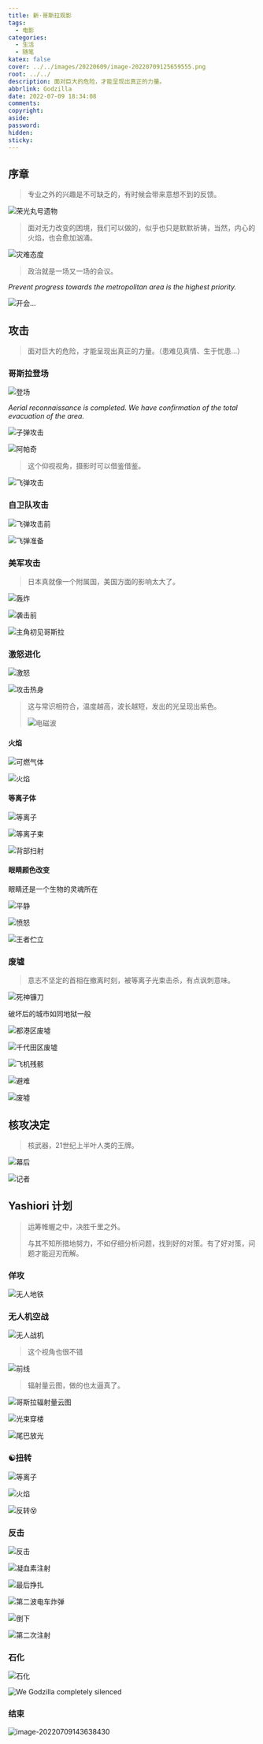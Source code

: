 ```yaml
---
title: 新·哥斯拉观影
tags:
  - 电影
categories:
  - 生活
  - 随笔
katex: false
cover: ../../images/20220609/image-20220709125659555.png
root: ../../
description: 面对巨大的危险，才能呈现出真正的力量。
abbrlink: Godzilla
date: 2022-07-09 18:34:08
comments:
copyright:
aside:
password:
hidden:
sticky:
---
```


## 序章

> 专业之外的兴趣是不可缺乏的，有时候会带来意想不到的反馈。

![荣光丸号遗物](../../images/20220609/image-20220709115040285-16573386449901.png)

> 面对无力改变的困境，我们可以做的，似乎也只是默默祈祷，当然，内心的火焰，也会愈加汹涌。

![灾难态度](../../images/20220609/image-20220709122151397.png)

> 政治就是一场又一场的会议。

*Prevent progress towards the metropolitan area is the highest priority.*

![开会…](../../images/20220609/image-20220709124933994.png)

## 攻击

> 面对巨大的危险，才能呈现出真正的力量。（患难见真情、生于忧患…）

### 哥斯拉登场

![登场](../../images/20220609/image-20220709125314793.png)

*Aerial reconnaissance is completed. We have confirmation of the total evacuation of the area.*

![子弹攻击](../../images/20220609/image-20220709125555800.png)

![阿帕奇](../../images/20220609/image-20220709125634637.png)

> 这个仰视视角，摄影时可以借鉴借鉴。

![飞弹攻击](../../images/20220609/image-20220709125659555.png)

### 自卫队攻击

![飞弹攻击前](../../images/20220609/image-20220709125925232.png)

![飞弹准备](../../images/20220609/image-20220709125800074.png)

### 美军攻击

> 日本真就像一个附属国，美国方面的影响太大了。

![轰炸](../../images/20220609/image-20220709130811254.png)

![袭击前](../../images/20220609/image-20220709130725675.png)

![主角初见哥斯拉](../../images/20220609/image-20220709131014578.png)

### 激怒进化

![激怒](../../images/20220609/image-20220709131117990.png)

![攻击热身](../../images/20220609/image-20220709131150668.png)

> 这与常识相符合，温度越高，波长越短，发出的光呈现出紫色。
>
> ![电磁波](../../images/20220609/%E7%94%B5%E7%A3%81%E6%B3%A2)

#### 火焰

   ![可燃气体](../../images/20220609/image-20220709131512716.png)

   ![火焰](../../images/20220609/image-20220709131353212.png)

####  等离子体

   ![等离子](../../images/20220609/image-20220709131304912.png)

   ![等离子束](../../images/20220609/image-20220709131649884.png)

   ![背部扫射](../../images/20220609/image-20220709131809839.png)

#### 眼睛颜色改变

   眼睛还是一个生物的灵魂所在

   ![平静](../../images/20220609/image-20220709131556652.png)

   ![愤怒](../../images/20220609/image-20220709131536925.png)

![王者伫立](../../images/20220609/image-20220709132051572.png)

### 废墟

> 意志不坚定的首相在撤离时刻，被等离子光束击杀，有点讽刺意味。

![死神镰刀](../../images/20220609/image-20220709131912139.png)

破坏后的城市如同地狱一般

![都港区废墟](../../images/20220609/image-20220709131953317.png)

![千代田区废墟](../../images/20220609/image-20220709132006088.png)

![飞机残骸](../../images/20220609/image-20220709132213169.png)

![避难](../../images/20220609/image-20220709132031750.png)

![废墟](../../images/20220609/image-20220709132146591.png)

## 核攻决定

> 核武器，21世纪上半叶人类的王牌。

![幕后](../../images/20220609/image-20220709134026196.png)

![记者](../../images/20220609/image-20220709134246929.png)

## Yashiori 计划

> 运筹帷幄之中，决胜千里之外。
>
> 与其不知所措地努力，不如仔细分析问题，找到好的对策。有了好对策，问题才能迎刃而解。

### 佯攻

![无人地铁](../../images/20220609/image-20220709135631537.png)

### 无人机空战

![无人战机](../../images/20220609/image-20220709135807722.png)

> 这个视角也很不错

![前线](../../images/20220609/image-20220709135837833.png)

> 辐射量云图，做的也太逼真了。

![哥斯拉辐射量云图](../../images/20220609/image-20220709135936300.png)

![光束穿楼](../../images/20220609/image-20220709140027235.png)

![尾巴放光](../../images/20220609/image-20220709142403674.png)

### ☯️扭转

![等离子](../../images/20220609/image-20220709142540436.png)

![火焰](../../images/20220609/image-20220709142609081.png)

![反转😵](../../images/20220609/image-20220709142815425.png)

### 反击

![反击](../../images/20220609/image-20220709142919865.png)

![凝血素注射](../../images/20220609/image-20220709143021454.png)

![最后挣扎](../../images/20220609/image-20220709143101606.png)

![第二波电车炸弹](../../images/20220609/image-20220709143202171.png)


![倒下](../../images/20220609/image-20220709143229915.png)

![第二次注射](../../images/20220609/image-20220709143327963.png)

### 石化

![石化](../../images/20220609/image-20220709143520909.png)

![We Godzilla completely silenced](../../images/20220609/image-20220709143543703.png)

### 结束

![image-20220709143638430](../../images/20220609/image-20220709143638430.png)
